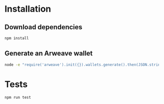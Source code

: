 # Installation

## Download dependencies

``` bash
npm install
```

## Generate an Arweave wallet

``` bash
node -e "require('arweave').init({}).wallets.generate().then(JSON.stringify).then(console.log.bind(console))" > wallet.json
```

# Tests

``` bash
npm run test
```
